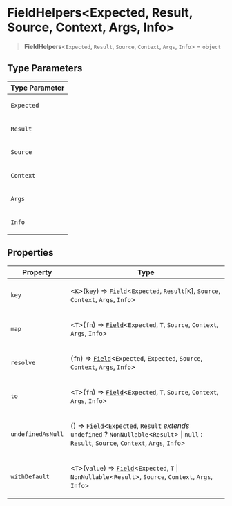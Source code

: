 # FieldHelpers\<Expected, Result, Source, Context, Args, Info\>

> **FieldHelpers**\<`Expected`, `Result`, `Source`, `Context`, `Args`, `Info`\> = `object`

## Type Parameters

<table>
<thead>
<tr>
<th>Type Parameter</th>
</tr>
</thead>
<tbody>
<tr>
<td>

`Expected`

</td>
</tr>
<tr>
<td>

`Result`

</td>
</tr>
<tr>
<td>

`Source`

</td>
</tr>
<tr>
<td>

`Context`

</td>
</tr>
<tr>
<td>

`Args`

</td>
</tr>
<tr>
<td>

`Info`

</td>
</tr>
</tbody>
</table>

## Properties

<table>
<thead>
<tr>
<th>Property</th>
<th>Type</th>
</tr>
</thead>
<tbody>
<tr>
<td>

<a id="key"></a> `key`

</td>
<td>

\<`K`\>(`key`) => [`Field`](Field.md)\<`Expected`, `Result`\[`K`\], `Source`, `Context`, `Args`, `Info`\>

</td>
</tr>
<tr>
<td>

<a id="map"></a> `map`

</td>
<td>

\<`T`\>(`fn`) => [`Field`](Field.md)\<`Expected`, `T`, `Source`, `Context`, `Args`, `Info`\>

</td>
</tr>
<tr>
<td>

<a id="resolve"></a> `resolve`

</td>
<td>

(`fn`) => [`Field`](Field.md)\<`Expected`, `Expected`, `Source`, `Context`, `Args`, `Info`\>

</td>
</tr>
<tr>
<td>

<a id="to"></a> `to`

</td>
<td>

\<`T`\>(`fn`) => [`Field`](Field.md)\<`Expected`, `T`, `Source`, `Context`, `Args`, `Info`\>

</td>
</tr>
<tr>
<td>

<a id="undefinedasnull"></a> `undefinedAsNull`

</td>
<td>

() => [`Field`](Field.md)\<`Expected`, `Result` _extends_ `undefined` ? `NonNullable`\<`Result`\> \| `null` : `Result`, `Source`, `Context`, `Args`, `Info`\>

</td>
</tr>
<tr>
<td>

<a id="withdefault"></a> `withDefault`

</td>
<td>

\<`T`\>(`value`) => [`Field`](Field.md)\<`Expected`, `T` \| `NonNullable`\<`Result`\>, `Source`, `Context`, `Args`, `Info`\>

</td>
</tr>
</tbody>
</table>
